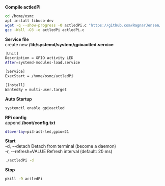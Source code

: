 **Compile actledPi**
```sh
cd /home/osmc
apt install libusb-dev
wget -q --show-progress -O actledPi.c "https://github.com/RagnarJensen/PiLEDlights/blob/master/actledPi.c?raw=1"
gcc -Wall -O3 -o actledPi actledPi.c
```

**Service file**  
create new **/lib/systemd/system/gpioactled.service**
```sh
[Unit]
Description = GPIO activity LED
After=systemd-modules-load.service

[Service]
ExecStart = /home/osmc/actledPi

[Install]
WantedBy = multi-user.target
```

**Auto Startup** 
```sh
systemctl enable gpioactled
```

**RPi config**  
append **/boot/config.txt**  
```sh
dtoverlay=pi3-act-led,gpio=21
```

**Start**  
		 -d, --detach						Detach from terminal (become a daemon)  
		 -r, --refresh=VALUE	Refresh interval (default: 20 ms)  
```sh
./actledPi -d
```

**Stop**
```sh
pkill -9 actledPi
```
